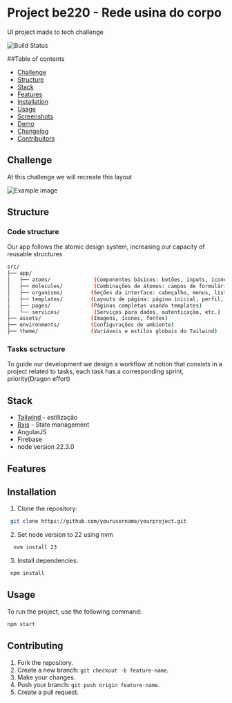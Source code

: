 # Project be220 - Rede usina do corpo
UI project made to tech challenge

![Build Status](https://travis-ci.org/yourusername/yourproject.svg?branch=main)


##Table of contents
- [Challenge](#challenge)
- [Structure](#structure)
- [Stack](#stack)
- [Features](#features)
- [Installation](#installation)
- [Usage](#usage)
- [Screenshots](#screenshots)
- [Demo](#demo)
- [Changelog](#changelog)
- [Contribuitors](#contribuitors)

## Challenge

At this challenge we will recreate this layout

![Example image](https://snnlwdwfgjsmtfubrznt.supabase.co/storage/v1/object/sign/images/Tela_inicial_01.png?token=eyJhbGciOiJIUzI1NiIsInR5cCI6IkpXVCJ9.eyJ1cmwiOiJpbWFnZXMvVGVsYV9pbmljaWFsXzAxLnBuZyIsImlhdCI6MTcyMDcwMjUyNCwiZXhwIjoxNzUyMjM4NTI0fQ.U9M5WvehOstwPudSBb4N9wAbifp_FwHcYhiLtFV0IYA&t=2024-07-11T12%3A55%3A24.386Z)


## Structure

### Code structure

Our app follows the atomic design system, increasing our capacity of reusable structures

```bash
src/
├── app/
│   ├── atoms/              (Componentes básicos: botões, inputs, ícones)
│   ├── molecules/          (Combinações de átomos: campos de formulário, cards)
│   ├── organisms/         (Seções da interface: cabeçalho, menus, listas de exercícios)
│   ├── templates/         (Layouts de página: página inicial, perfil, treinos)
│   ├── pages/             (Páginas completas usando templates)
│   └── services/           (Serviços para dados, autenticação, etc.)
├── assets/                (Imagens, ícones, fontes)
├── environments/          (Configurações de ambiente)
├── theme/                 (Variáveis e estilos globais do Tailwind)
```

### Tasks sctructure

To guide our development we design a workflow at notion that consists in a project related to tasks, each task has a corresponding sprint, priority(Dragon effort)

## Stack
* [Tailwind](https://tailwindcss.com) - estilização
* [Rxjs]() - State management
* AngularJS
* Firebase
* node version  22.3.0


## Features


## Installation
1. Clone the repository:
```bash
 git clone https://github.com/yourusername/yourproject.git
```
2. Set node version to 22 using nvm
```bash	
  nvm install 23
```

3. Install dependencies:
```bash
 npm install
 ```

## Usage
To run the project, use the following command:
```bash
npm start
```
## Contributing
1. Fork the repository.
2. Create a new branch: `git checkout -b feature-name`.
3. Make your changes.
4. Push your branch: `git push origin feature-name`.
5. Create a pull request.

